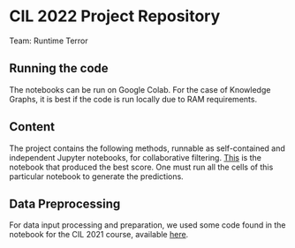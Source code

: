 # CIL 2022 Project Repository

Team: Runtime Terror

## Running the code

The notebooks can be run on Google Colab. For the case of Knowledge Graphs, it is best if the code is run locally due to RAM requirements.

## Content

The project contains the following methods, runnable as self-contained and independent Jupyter notebooks, for collaborative filtering. [This](Bayesian_Factorization_Machines/Ordered_Probit/Bayesian_SVDpp_flipped_with_Embeddings_Ordered_Probit.ipynb) is the notebook that produced the best score. One must run all the cells of this particular notebook to generate the predictions.

## Data Preprocessing

For data input processing and preparation, we used some code found in the notebook for the CIL 2021 course, available [here](https://colab.research.google.com/github/dalab/lecture_cil_public/blob/master/exercises/2021/Project_1.ipynb).